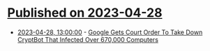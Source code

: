 # [Published on 2023-04-28](index.md)

* [2023-04-28, 13:00:00](https://yro.slashdot.org/story/23/04/28/0028219/google-gets-court-order-to-take-down-cryptbot-that-infected-over-670000-computers?utm_source=rss1.0mainlinkanon&utm_medium=feed) - [Google Gets Court Order To Take Down CryptBot That Infected Over 670,000 Computers](https://yro.slashdot.org/story/23/04/28/0028219/google-gets-court-order-to-take-down-cryptbot-that-infected-over-670000-computers?utm_source=rss1.0mainlinkanon&utm_medium=feed)
